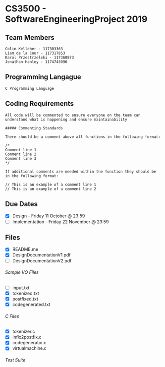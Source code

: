 # CS3500 - SoftwareEngineeringProject 2019


## Team Members
    Colin Kelleher - 117303363
    Liam de la Cour - 117317853
    Karol Przestrzelski - 117360873
    Jonathan Hanley - 1174743096
## Programming Langague 
    C Programming Language

## Coding Requirements
    All code will be commented to ensure everyone on the team can understand what is happening and ensure maintainability
    
    ##### Commenting Standards
    
    There should be a comment above all functions in the following format:
    
    /*
    Comment line 1
    Comment line 2
    Comment line 3
    */
    
    If additional comments are needed within the function they should be in the following format:
    
    // This is an example of a comment line 1
    // This is an example of a comment line 2
    
## Due Dates
- [x] Design - Friday 11 October @ 23:59
- [ ] Implementation - Friday 22 November @ 23:59
    
## Files
- [x] README.me
- [x] DesignDocumentationV1.pdf
- [ ] DesignDocumentationV2.pdf 
###### Sample I/O Files
- [ ] input.txt
- [x] tokenized.txt
- [x] postfixed.txt
- [x] codegenerated.txt
    
###### C Files
- [x] tokenizer.c
- [x] infix2postfix.c
- [x] codegenerator.c
- [x] virtualmachine.c
    
###### Test Suite

